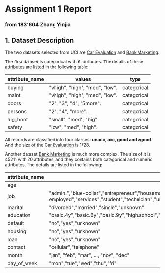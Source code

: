 # Assignment 1 Report
### from 1831604 Zhang Yinjia

## 1. Dataset Description

The two datasets selected from UCI  are [Car Evaluation](https://archive.ics.uci.edu/ml/datasets/Car+Evaluation) and [Bank Marketing](http://archive.ics.uci.edu/ml/datasets/Bank+Marketing). 

The first dataset is categorical with 6 attributes. The details of these attributes are listed in the
following table:

attribute_name|values|type
-----|------|----
buying|"vhigh", "high", "med", "low".|categorical
maint|"vhigh", "high", "med", "low".|categorical
doors|"2", "3", "4", "5more".|categorical
persons|"2", "4", "more".|categorical
lug_boot|"small", "med", "big".|categorical
safety|"low", "med", "high".|categorical

All records are classified into four classes: <strong>unacc, acc, good and vgood</strong>. And the size of 
the [Car Evaluation](https://archive.ics.uci.edu/ml/datasets/Car+Evaluation) is 1728.

Another dataset [Bank Marketing](http://archive.ics.uci.edu/ml/datasets/Bank+Marketing) is much more 
complex. The size of it is 45211 with 20 attributes, and they contains both categorical and numeric
attributes. The details are listed in the following:

attribute_name|values|type
-----|------|----
age||numeric
job|"admin.","blue-collar","entrepreneur","housemaid","management","retired","self-employed","services","student","technician","unemployed","unknown"|categorical
marital|"divorced","married","single","unknown"|categorical
education|"basic.4y","basic.6y","basic.9y","high.school","illiterate","professional.course","university.degree","unknown"|categorical
default|"no","yes","unknown"|categorical
housing|"no","yes","unknown"|categorical
loan|"no","yes","unknown"|categorical
contact|"cellular","telephone"|categorical
month|"jan", "feb", "mar", ..., "nov", "dec"|categorical
day_of_week|"mon","tue","wed","thu","fri"|categorical


